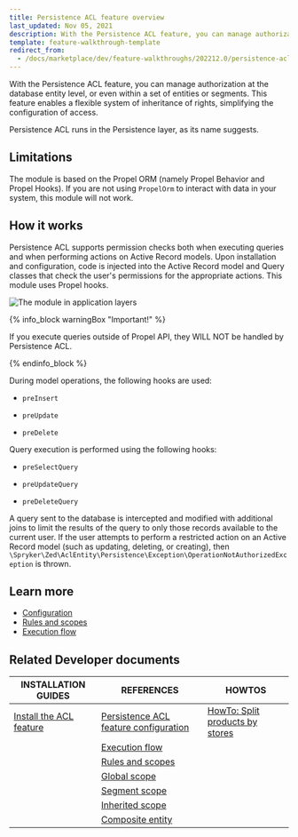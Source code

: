 ```yaml
---
title: Persistence ACL feature overview
last_updated: Nov 05, 2021
description: With the Persistence ACL feature, you can manage authorization at the database entity level, or even within a set of entities or segments.
template: feature-walkthrough-template
redirect_from:
  - /docs/marketplace/dev/feature-walkthroughs/202212.0/persistence-acl-feature-walkthrough/persistence-acl-feature-walkthrough.html
---
```


With the Persistence ACL feature, you can manage authorization at the database entity level, or even within a set of entities or segments. This feature enables a flexible system of inheritance of rights, simplifying the configuration of access.

Persistence ACL runs in the Persistence layer, as its name suggests.

## Limitations

The module is based on the Propel ORM (namely Propel Behavior and Propel Hooks). If you are not using `PropelOrm` to interact with data in your system, this module will not work.



## How it works

Persistence ACL supports permission checks both when executing queries and when performing actions on Active Record models. Upon installation and configuration, code is injected into the Active Record model and Query classes that check the user's permissions for the appropriate actions. This module uses Propel hooks.

![The module in application layers](https://confluence-connect.gliffy.net/embed/image/13f16eaa-9491-43ab-887d-0004c716eef4.png?utm_medium=live&utm_source=custom)

{% info_block warningBox "Important!" %}

If you execute queries outside of Propel API, they WILL NOT be handled by Persistence ACL.

{% endinfo_block %}

During model operations, the following hooks are used:

- `preInsert`

- `preUpdate`

- `preDelete`



Query execution is performed using the following hooks:

- `preSelectQuery`

- `preUpdateQuery`

- `preDeleteQuery`

A query sent to the database is intercepted and modified with additional joins to limit the results of the query to only those records available to the current user. If the user attempts to perform a restricted action on an Active Record model (such as updating, deleting, or creating), then `\Spryker\Zed\AclEntity\Persistence\Exception\OperationNotAuthorizedException` is thrown.

## Learn more

- [Configuration](/docs/pbc/all/merchant-management/latest/marketplace/marketplace-merchant-portal-core-feature-overview/persistence-acl-configuration.html)
- [Rules and scopes](/docs/pbc/all/user-management/latest/marketplace/persistence-acl-feature-overview/rules-and-scopes/rules-and-scopes.html)
- [Execution flow](/docs/pbc/all/user-management/latest/marketplace/persistence-acl-feature-overview/execution-flow.html)

## Related Developer documents

|INSTALLATION GUIDES  | REFERENCES  | HOWTOS  |
|---------|---------|---------|
| [Install the ACL feature](/docs/pbc/all/user-management/latest/base-shop/install-and-upgrade/install-the-acl-feature.html)   | [Persistence ACL feature configuration](/docs/pbc/all/merchant-management/latest/marketplace/marketplace-merchant-portal-core-feature-overview/persistence-acl-configuration.html) | [HowTo: Split products by stores](/docs/marketplace/dev/howtos/how-to-split-products-by-stores.html)|
|  | [Execution flow](/docs/pbc/all/user-management/latest/marketplace/persistence-acl-feature-overview/execution-flow.html) |    |
|  | [Rules and scopes](/docs/pbc/all/user-management/latest/marketplace/persistence-acl-feature-overview/rules-and-scopes/rules-and-scopes.html) |    |
|  | [Global scope](/docs/pbc/all/user-management/latest/marketplace/persistence-acl-feature-overview/rules-and-scopes/global-scope.html) |    |
|  | [Segment scope](/docs/pbc/all/user-management/latest/marketplace/persistence-acl-feature-overview/rules-and-scopes/segment-scope.html) |  |
|  | [Inherited scope](/docs/pbc/all/user-management/latest/marketplace/persistence-acl-feature-overview/rules-and-scopes/inherited-scope.html) |  |
|  | [Composite entity](/docs/pbc/all/user-management/latest/marketplace/persistence-acl-feature-overview/rules-and-scopes/composite-entity.html) |   |
